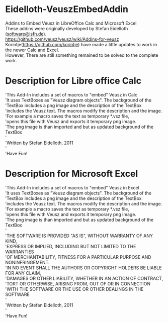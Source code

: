 # Eidelloth-VeuszEmbedAddin  
Addins to Embed Veusz in LibreOffice Calc and Microsoft Excel   
These addins were originally developed by Stefan Eidelloth (software@isfh.de).  
https://github.com/veusz/veusz/wiki/Addins-for-veusz  
Korintje(https://github.com/korintje) have made a little updates to work in the newer Calc and Excel.  
However, There are still something remained to be solved to the complete work.   

# Description for Libre office Calc
'This Add-In includes a set of macros to "embed" Veusz in Calc  
'It uses TextBoxes as "Veusz diagram objects". The background of the  
'TextBox includes a png image and the description of the TextBox  
'includes the Veusz text. The macros modify the description and the image.  
'For example a macro saves the text as temporary *.vsz file,  
'opens this file with Veusz and exports it temporary png image.  
'The png image is than imported and but as updated background of the TextBox  
'  
'Written by Stefan Eidelloth, 2011  
'  
'Have Fun!  

# Description for Microsoft Excel
'This Add-In includes a set of macros to "embed" Veusz in Excel  
'It uses TextBoxes as "Veusz diagram objects". The background of the  
'TextBox includes a png image and the description of the TextBox  
'includes the Veusz text. The macros modify the description and the image.  
'For example a macro saves the text as temporary *.vsz file,  
'opens this file with Veusz and exports it temporary png image.  
'The png image is than imported and but as updated background of the TextBox  
'  
'THE SOFTWARE IS PROVIDED "AS IS", WITHOUT WARRANTY OF ANY KIND,  
'EXPRESS OR IMPLIED, INCLUDING BUT NOT LIMITED TO THE WARRANTIES  
'OF MERCHANTABILITY, FITNESS FOR A PARTICULAR PURPOSE AND NONINFRINGEMENT.  
'IN NO EVENT SHALL THE AUTHORS OR COPYRIGHT HOLDERS BE LIABLE FOR ANY CLAIM,  
'DAMAGES OR OTHER LIABILITY, WHETHER IN AN ACTION OF CONTRACT,  
'TORT OR OTHERWISE, ARISING FROM, OUT OF OR IN CONNECTION  
'WITH THE SOFTWARE OR THE USE OR OTHER DEALINGS IN THE SOFTWARE  
'  
'Written by Stefan Eidelloth, 2011  
'  
'Have Fun!  
